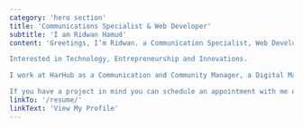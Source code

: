 ```yaml
---
category: 'hero section'
title: 'Communications Specialist & Web Developer'
subtitle: 'I am Ridwan Hamud'
content: 'Greetings, I’m Ridwan. a Communication Specialist, Web Developer, and a Digital Marketing/Media Consultant living in Hargeisa, Somaliland.\

Interested in Technology, Entrepreneurship and Innovations. 

I work at HarHub as a Communication and Community Manager, a Digital Marketing Consultant at Waayeel Consultant and I run a freelance business of Web Development using modern programming languages and approaches to deliver satisfying results. 

If you have a project in mind you can schedule an appointment with me on Calendly.'
linkTo: '/resume/'
linkText: 'View My Profile'
---
```

